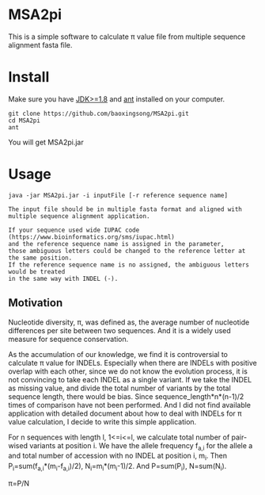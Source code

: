 # MSA2pi
This is a simple software to calculate π value file from multiple sequence alignment fasta file.

# Install 

Make sure you have [JDK>=1.8](http://www.oracle.com/technetwork/java/javase/downloads/jdk8-downloads-2133151.html) and [ant](http://ant.apache.org/) installed on your computer.
````
git clone https://github.com/baoxingsong/MSA2pi.git
cd MSA2pi
ant
````
You will get MSA2pi.jar



# Usage
````
java -jar MSA2pi.jar -i inputFile [-r reference sequence name]

The input file should be in multiple fasta format and aligned with multiple sequence alignment application.

If your sequence used wide IUPAC code (https://www.bioinformatics.org/sms/iupac.html) 
and the reference sequence name is assigned in the parameter, 
those ambiguous letters could be changed to the reference letter at the same position. 
If the reference sequence name is no assigned, the ambiguous letters would be treated 
in the same way with INDEL (-).
````



## Motivation

Nucleotide diversity, π, was defined as, the average number of nucleotide differences per site between two sequences. And it is a widely used measure for sequence conservation.

As the accumulation of our knowledge, we find it is controversial to calculate π value for INDELs. Especially when there are INDELs with positive overlap with each other, since we do not know the evolution process, it is not convincing to take each INDEL as a single variant. If we take the INDEL as missing value, and divide the total number of variants by the total sequence length, there would be bias. Since sequence_length\*n\*(n-1)/2 times of comparison have not been performed. And I did not find available application with detailed document about how to deal with INDELs for π value calculation, I decide to write this simple application.

For n sequences with length l, 1<=i<=l, we calculate total number of pair-wised variants at position i. We have the allele frequency f<sub>a,i</sub> for the allele a and total number of accession with no INDEL at position i, m<sub>i</sub>. Then P<sub>i</sub>=sum(f<sub>a,i</sub>\*(m<sub>i</sub>-f<sub>a,i</sub>)/2), N<sub>i</sub>=m<sub>i</sub>*(m<sub>i</sub>-1)/2. And
P=sum(P<sub>i</sub>), N=sum(N<sub>i</sub>).

π=P/N


